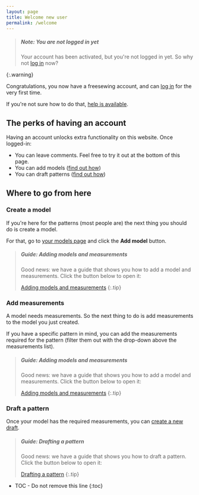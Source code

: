 ```yaml
---
layout: page
title: Welcome new user
permalink: /welcome
---
```

> <h5>Note: You are not logged in yet</h5>
> Your account has been activated, but you're not logged in yet. So why not <a href="#" class="login">log in</a> now?
{:.warning}

Congratulations, you now have a freesewing account, and can <a href="#" class="login">log in</a> for the very first time.

If you're not sure how to do that, <a href="#" class="tour-guide" data-episode="login">help is available</a>.

## The perks of having an account

Having an account unlocks extra functionality on this website. Once logged-in:

 - You can leave comments. Feel free to try it out at the bottom of this page.
 - You can add models (<a href="#" class="tour-guide" data-episode="model">find out how</a>)
 - You can draft patterns (<a href="#" class="tour-guide" data-episode="draft">find out how</a>)

## Where to go from here

### Create a model
If you're here for the patterns (most people are) the next thing you should do is create a model.

For that, go to [your models page](/models) and click the **Add model** button.

> <h5>Guide: Adding models and measurements</h5>
> Good news: we have a guide that shows you how to add a model and measurements.
> Click the button below to open it:
> 
> <a href="#" class="tour-guide btn btn-primary" data-episode="model">Adding models and measurements</a>
{:.tip}

### Add measurements
A model needs measurements. So the next thing to do is add measurements to the model you just created.

If you have a specific pattern in mind, you can add the measurements required for the pattern 
(filter them out with the drop-down above the measurements list).

> <h5>Guide: Adding models and measurements</h5>
> Good news: we have a guide that shows you how to add a model and measurements.
> Click the button below to open it:
> 
> <a href="#" class="tour-guide btn btn-primary" data-episode="model">Adding models and measurements</a>
{:.tip}

### Draft a pattern
Once your model has the required measurements, you can [create a new draft](/draft).

> <h5>Guide: Drafting a pattern</h5>
> Good news: we have a guide that shows you how to draft a pattern.
> Click the button below to open it:
> 
> <a href="#" class="tour-guide btn btn-primary" data-episode="draft">Drafting a pattern</a>
{:.tip}

* TOC - Do not remove this line
{:toc}

